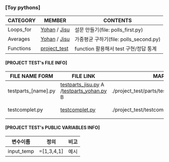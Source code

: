 ### [Toy pythons]

|CATEGORY|MEMBER|CONTENTS|
|--|--|--|
Loops_for|[Yohan](./polls_first/polls_first_[yohan].py) / [Jisu](./polls_first/polls_first_jisu.py)|설문 만들기(file: polls_first.py)
Averages|[Yohan](./polls_second/polls_second_yohan.py) / [Jisu](./polls_second/polls_second_jisu.py)|가중평균 구하기(file: polls_second.py)
Functions|[project_test](./project_test/)|function 활용해서 test 구현/정답 통계


#### [PROJECT TEST's FILE INFO]

|FILE NAME FORM|FILE LINK|MAP|CONTENTS|
|--|--|--|--|
|testparts_[name].py |[testparts_jisu.py](./project_test/parts/testparts_jisu.py) A /[testparts_yohan.py](./project_test/parts/testparts_yohan.py) B|./project_test/parts/testparts_[name].py |문제 합치기 전 파일
|testcomplet.py|[testcomplet.py](./project_test/testcomplet.py) |./project_test/testcomplet.py|머지 파일 이름 |


#### [PROJECT TEST's PUBLIC VARIABLES INFO]
|변수이름|정의|비고|
|--|--|--|
input_temp|=[1,3,4,1]|예시|

